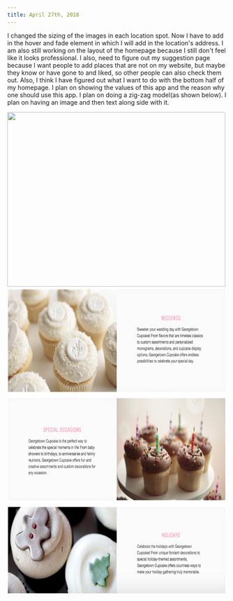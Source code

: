 ```yaml
---
title: April 27th, 2018
---
```


I changed the sizing of the images in each location spot. Now I have to add in the hover and fade element in which I will add in the location's address. I am also still working on the layout of the homepage because I still don't feel like it looks professional. I also, need to figure out my suggestion page because I want people to add places that are not on my website, but maybe they know or have gone to and liked, so other people can also check them out. Also, I think I have figured out what I want to do with the bottom half of my homepage. I plan on showing the values of this app and the reason why one should use this app. I plan on doing a zig-zag model(as shown below). I plan on having an image and then text along side with it.

<img src="assets/improvedlayout.jpg" width="500px" height="400px">
<img src="assets/samplelayout.jpg" width="500px" height="700px">